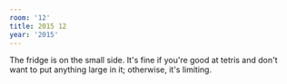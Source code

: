```yaml
---
room: '12'
title: 2015 12
year: '2015'
---
```


The fridge is on the small side. It's fine if you're good at tetris and don't want to put anything large in it; otherwise, it's limiting.